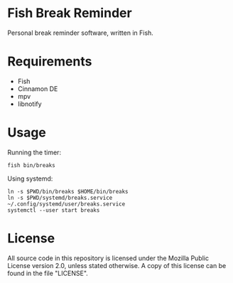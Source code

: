 # Fish Break Reminder

Personal break reminder software, written in Fish.

# Requirements

* Fish
* Cinnamon DE
* mpv
* libnotify

# Usage

Running the timer:

    fish bin/breaks

Using systemd:

    ln -s $PWD/bin/breaks $HOME/bin/breaks
    ln -s $PWD/systemd/breaks.service ~/.config/systemd/user/breaks.service
    systemctl --user start breaks

# License

All source code in this repository is licensed under the Mozilla Public License
version 2.0, unless stated otherwise. A copy of this license can be found in the
file "LICENSE".

